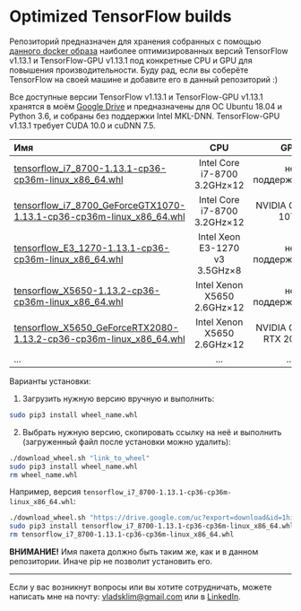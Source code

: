 # Optimized TensorFlow builds

Репозиторий предназначен для хранения собранных с помощью [данного docker образа](https://github.com/Desklop/build_tensorflow) наиболее оптимизированных версий TensorFlow v1.13.1 и TensorFlow-GPU v1.13.1 под конкретные CPU и GPU для повышения производительности. Буду рад, если вы соберёте TensorFlow на своей машине и добавите его в данный репозиторий :)

Все доступные версии TensorFlow v1.13.1 и TensorFlow-GPU v1.13.1 хранятся в моём [Google Drive](https://drive.google.com/open?id=1rCAwqxlsEmqFCXHKkZCu3X5AOoa6Iz6o) и предназначены для ОС Ubuntu 18.04 и Python 3.6, и собраны без поддержки Intel MKL-DNN. TensorFlow-GPU v1.13.1 требует CUDA 10.0 и cuDNN 7.5.


| Имя           | CPU             | GPU   |
| :------------ |:---------------:|:-----:|
| [tensorflow_i7_8700-1.13.1-cp36-cp36m-linux_x86_64.whl](https://drive.google.com/uc?export=download&id=1hiDnK6vbfSBgGafWVrrK_WAP2gx8G4h3) | Intel Core i7-8700 3.2GHz×12 | не поддерживается |
| [tensorflow_i7_8700_GeForceGTX1070-1.13.1-cp36-cp36m-linux_x86_64.whl](https://drive.google.com/uc?export=download&id=1skGMKtKdf6ekhBm14KLgLBCDRId94Bcq) | Intel Core i7-8700 3.2GHz×12 | NVIDIA GeForce 1070 |
| [tensorflow_E3_1270-1.13.1-cp36-cp36m-linux_x86_64.whl](https://drive.google.com/uc?export=download&id=17h4R0E-f3DFTFc_hDBkW73kIsvbyHV7h) | Intel Xeon E3-1270 v3 3.5GHz×8 | не поддерживается |
| [tensorflow_X5650-1.13.2-cp36-cp36m-linux_x86_64.whl](https://drive.google.com/uc?export=download&id=1ND8eHg2CUdi850fFFAy1hyzUX-YYWUOb) | Intel Xenon X5650 2.6GHz×12 | не поддерживается |
| [tensorflow_X5650_GeForceRTX2080-1.13.2-cp36-cp36m-linux_x86_64.whl](https://drive.google.com/uc?export=download&id=1SXb3qZM82noZXj_IK3NKRGfH0k9G5MYH) | Intel Xenon X5650 2.6GHz×12 | NVIDIA GeForce RTX 2080 Ti |
| ... | ... | ... |


Варианты установки:
1. Загрузить нужную версию вручную и выполнить:
```bash
sudo pip3 install wheel_name.whl
```
2. Выбрать нужную версию, скопировать ссылку на неё и выполнить (загруженный файл после установки можно удалить):
```bash
./download_wheel.sh "link_to_wheel"
sudo pip3 install wheel_name.whl
rm wheel_name.whl
```
Например, версия `tensorflow_i7_8700-1.13.1-cp36-cp36m-linux_x86_64.whl`:
```bash
./download_wheel.sh "https://drive.google.com/uc?export=download&id=1hiDnK6vbfSBgGafWVrrK_WAP2gx8G4h3"
sudo pip3 install tensorflow_i7_8700-1.13.1-cp36-cp36m-linux_x86_64.whl
rm tensorflow_i7_8700-1.13.1-cp36-cp36m-linux_x86_64.whl
```

**ВНИМАНИЕ!** Имя пакета должно быть таким же, как и в данном репозитории. Иначе pip не позволит установить его.

---

Если у вас возникнут вопросы или вы хотите сотрудничать, можете написать мне на почту: vladsklim@gmail.com или в [LinkedIn](https://www.linkedin.com/in/vladklim/).